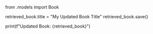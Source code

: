 from .models import Book


retrieved_book.title = "My Updated Book Title"
retrieved_book.save()

print(f"Updated Book: {retrieved_book}")